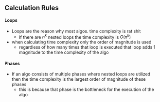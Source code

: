 ## Calculation Rules

#### Loops
- Loops are the reason why most algos. time complexity is rat shit 
	- If there are $n^k$ nested loops the time complexity is $O(n^k)$ 
- when calculating time complexity only the order of magnitude is used 
	- regardless of how many times that loop is executed that loop adds 1 magnitude to the time complexity of the algo

#### Phases
- If an algo consists of multiple phases where nested loops are utilized then the time complexity is the largest order of magnitude of these phases 
	- this is because that phase is the bottleneck for the execution of the algo



